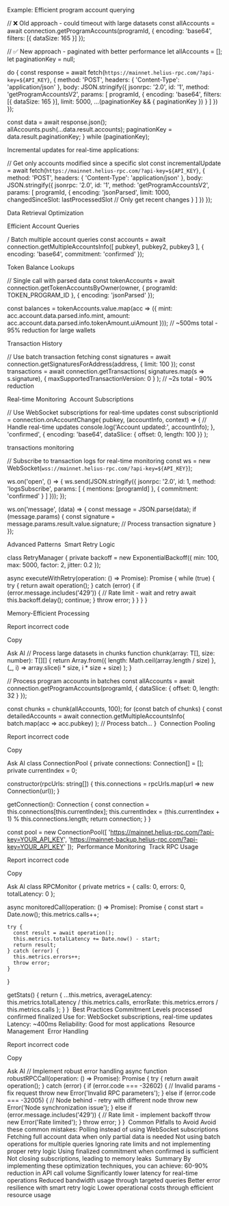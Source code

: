 Example: Efficient program account querying



// ❌ Old approach - could timeout with large datasets
const allAccounts = await connection.getProgramAccounts(programId, {
  encoding: 'base64',
  filters: [{ dataSize: 165 }]
});

// ✅ New approach - paginated with better performance
let allAccounts = [];
let paginationKey = null;

do {
  const response = await fetch(`https://mainnet.helius-rpc.com/?api-key=${API_KEY}`, {
    method: 'POST',
    headers: { 'Content-Type': 'application/json' },
    body: JSON.stringify({
      jsonrpc: '2.0',
      id: '1',
      method: 'getProgramAccountsV2',
      params: [
        programId,
        {
          encoding: 'base64',
          filters: [{ dataSize: 165 }],
          limit: 5000,
          ...(paginationKey && { paginationKey })
        }
      ]
    })
  });
  
  const data = await response.json();
  allAccounts.push(...data.result.accounts);
  paginationKey = data.result.paginationKey;
} while (paginationKey);

Incremental updates for real-time applications:

// Get only accounts modified since a specific slot
const incrementalUpdate = await fetch(`https://mainnet.helius-rpc.com/?api-key=${API_KEY}`, {
  method: 'POST',
  headers: { 'Content-Type': 'application/json' },
  body: JSON.stringify({
    jsonrpc: '2.0',
    id: '1',
    method: 'getProgramAccountsV2',
    params: [
      programId,
      {
        encoding: 'jsonParsed',
        limit: 1000,
        changedSinceSlot: lastProcessedSlot // Only get recent changes
      }
    ]
  })
});


Data Retrieval Optimization

Efficient Account Queries

/ Batch multiple account queries
const accounts = await connection.getMultipleAccountsInfo([
  pubkey1, pubkey2, pubkey3
], {
  encoding: 'base64',
  commitment: 'confirmed'
});


Token Balance Lookups

// Single call with parsed data
const tokenAccounts = await connection.getTokenAccountsByOwner(owner, {
  programId: TOKEN_PROGRAM_ID
}, { encoding: 'jsonParsed' });

const balances = tokenAccounts.value.map(acc => ({
  mint: acc.account.data.parsed.info.mint,
  amount: acc.account.data.parsed.info.tokenAmount.uiAmount
}));
// ~500ms total - 95% reduction for large wallets

Transaction History 

// Use batch transaction fetching
const signatures = await connection.getSignaturesForAddress(address, { limit: 100 });
const transactions = await connection.getTransactions(
  signatures.map(s => s.signature),
  { maxSupportedTransactionVersion: 0 }
);
// ~2s total - 90% reduction



Real-time Monitoring
​
Account Subscriptions

// Use WebSocket subscriptions for real-time updates
const subscriptionId = connection.onAccountChange(
  pubkey,
  (accountInfo, context) => {
    // Handle real-time updates
    console.log('Account updated:', accountInfo);
  },
  'confirmed',
  { encoding: 'base64', dataSlice: { offset: 0, length: 100 }}
);

transactions monitoring 

// Subscribe to transaction logs for real-time monitoring
const ws = new WebSocket(`wss://mainnet.helius-rpc.com/?api-key=${API_KEY}`);

ws.on('open', () => {
  ws.send(JSON.stringify({
    jsonrpc: '2.0',
    id: 1,
    method: 'logsSubscribe',
    params: [
      { mentions: [programId] },
      { commitment: 'confirmed' }
    ]
  }));
});

ws.on('message', (data) => {
  const message = JSON.parse(data);
  if (message.params) {
    const signature = message.params.result.value.signature;
    // Process transaction signature
  }
});


Advanced Patterns
​
Smart Retry Logic

class RetryManager {
  private backoff = new ExponentialBackoff({
    min: 100,
    max: 5000,
    factor: 2,
    jitter: 0.2
  });

  async executeWithRetry<T>(operation: () => Promise<T>): Promise<T> {
    while (true) {
      try {
        return await operation();
      } catch (error) {
        if (error.message.includes('429')) {
          // Rate limit - wait and retry
          await this.backoff.delay();
          continue;
        }
        throw error;
      }
    }
  }
}


Memory-Efficient Processing

Report incorrect code

Copy

Ask AI
// Process large datasets in chunks
function chunk<T>(array: T[], size: number): T[][] {
  return Array.from({ length: Math.ceil(array.length / size) }, (_, i) =>
    array.slice(i * size, i * size + size)
  );
}

// Process program accounts in batches
const allAccounts = await connection.getProgramAccounts(programId, {
  dataSlice: { offset: 0, length: 32 }
});

const chunks = chunk(allAccounts, 100);
for (const batch of chunks) {
  const detailedAccounts = await connection.getMultipleAccountsInfo(
    batch.map(acc => acc.pubkey)
  );
  // Process batch...
}
​
Connection Pooling

Report incorrect code

Copy

Ask AI
class ConnectionPool {
  private connections: Connection[] = [];
  private currentIndex = 0;

  constructor(rpcUrls: string[]) {
    this.connections = rpcUrls.map(url => new Connection(url));
  }

  getConnection(): Connection {
    const connection = this.connections[this.currentIndex];
    this.currentIndex = (this.currentIndex + 1) % this.connections.length;
    return connection;
  }
}

const pool = new ConnectionPool([
  'https://mainnet.helius-rpc.com/?api-key=YOUR_API_KEY',
  'https://mainnet-backup.helius-rpc.com/?api-key=YOUR_API_KEY'
]);
​
Performance Monitoring
​
Track RPC Usage

Report incorrect code

Copy

Ask AI
class RPCMonitor {
  private metrics = {
    calls: 0,
    errors: 0,
    totalLatency: 0
  };

  async monitoredCall<T>(operation: () => Promise<T>): Promise<T> {
    const start = Date.now();
    this.metrics.calls++;
    
    try {
      const result = await operation();
      this.metrics.totalLatency += Date.now() - start;
      return result;
    } catch (error) {
      this.metrics.errors++;
      throw error;
    }
  }

  getStats() {
    return {
      ...this.metrics,
      averageLatency: this.metrics.totalLatency / this.metrics.calls,
      errorRate: this.metrics.errors / this.metrics.calls
    };
  }
}
​
Best Practices
​
Commitment Levels
processed
confirmed
finalized
Use for: WebSocket subscriptions, real-time updates
Latency: ~400ms
Reliability: Good for most applications
​
Resource Management
​
Error Handling

Report incorrect code

Copy

Ask AI
// Implement robust error handling
async function robustRPCCall<T>(operation: () => Promise<T>): Promise<T> {
  try {
    return await operation();
  } catch (error) {
    if (error.code === -32602) {
      // Invalid params - fix request
      throw new Error('Invalid RPC parameters');
    } else if (error.code === -32005) {
      // Node behind - retry with different node
      throw new Error('Node synchronization issue');
    } else if (error.message.includes('429')) {
      // Rate limit - implement backoff
      throw new Error('Rate limited');
    }
    throw error;
  }
}
​
Common Pitfalls to Avoid
Avoid these common mistakes:
Polling instead of using WebSocket subscriptions
Fetching full account data when only partial data is needed
Not using batch operations for multiple queries
Ignoring rate limits and not implementing proper retry logic
Using finalized commitment when confirmed is sufficient
Not closing subscriptions, leading to memory leaks
​
Summary
By implementing these optimization techniques, you can achieve:
60-90% reduction in API call volume
Significantly lower latency for real-time operations
Reduced bandwidth usage through targeted queries
Better error resilience with smart retry logic
Lower operational costs through efficient resource usage
